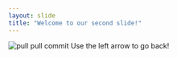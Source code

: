 ```yaml
---
layout: slide
title: "Welcome to our second slide!"
---
```

![pull pull commit](https://media.giphy.com/media/cnhpl4IeYgU7MCBdV2/giphy.gif)
Use the left arrow to go back!

